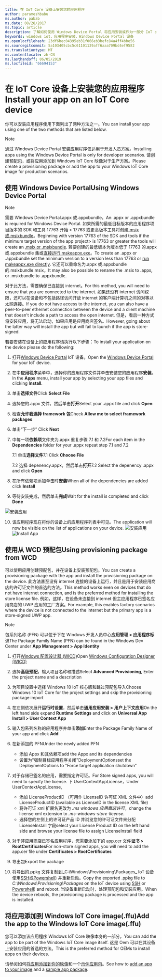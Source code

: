 ```yaml
---
title: 在 IoT Core 设备上安装您的应用程序
author: parameshbabu
ms.author: pabab
ms.date: 08/28/2017
ms.topic: article
description: 了解如何使用 Windows Device Portal 将应用安装或作为一部分 IoT core 映像。
keywords: windows iot，应用程序安装，Windows Device Portal 设备
ms.openlocfilehash: 23df6bec04395eb31f066eb3befc84a4ff4bbe56
ms.sourcegitcommit: 5a103405cbc5c61101139aff6aaa709bd4ef9582
ms.translationtype: MT
ms.contentlocale: zh-CN
ms.lasthandoff: 06/05/2019
ms.locfileid: "66694153"
---
```

# <a name="install-your-app-on-an-iot-core-device"></a><span data-ttu-id="ca0fd-104">在 IoT Core 设备上安装您的应用程序</span><span class="sxs-lookup"><span data-stu-id="ca0fd-104">Install your app on an IoT Core device</span></span>
<span data-ttu-id="ca0fd-105">你可以安装应用程序使用下面列出了两种方法之一。</span><span class="sxs-lookup"><span data-stu-id="ca0fd-105">You can install your app using one of the two methods that are listed below.</span></span>

> [!NOTE]
> <span data-ttu-id="ca0fd-106">通过 Windows Device Portal 安装应用程序仅适用于开发人员方案。</span><span class="sxs-lookup"><span data-stu-id="ca0fd-106">Installing apps using the Windows Device Portal is only for developer scenarios.</span></span>
> <span data-ttu-id="ca0fd-107">请创建预配包，或将应用添加到 Windows IoT Core 映像对于生产方案。</span><span class="sxs-lookup"><span data-stu-id="ca0fd-107">Please create a provisioning package or add the app to your Windows IoT Core image for production scenarios.</span></span>

## <a name="using-windows-device-portal"></a><span data-ttu-id="ca0fd-108">使用 Windows Device Portal</span><span class="sxs-lookup"><span data-stu-id="ca0fd-108">Using Windows Device Portal</span></span>

> [!NOTE]
> <span data-ttu-id="ca0fd-109">需要 Windows Device Portal.appx 或.appxbundle。</span><span class="sxs-lookup"><span data-stu-id="ca0fd-109">An .appx or .appxbundle is required for Windows Device Portal.</span></span> <span data-ttu-id="ca0fd-110">如果所需的最低目标版本的应用程序项目版本的 SDK 和工具 17763 开始 > 17763 或更高版本工具将创建[.msix 或.msixbundle](https://developercommunity.visualstudio.com/content/problem/391934/makeappx-now-creates-msix-files-instead-of-appx.html)。</span><span class="sxs-lookup"><span data-stu-id="ca0fd-110">Beginning with version 17763 of the SDK and tools if the minimum target version of the app project> is 17763 or greater the tools will create an [.msix or .msixbundle](https://developercommunity.visualstudio.com/content/problem/391934/makeappx-now-creates-msix-files-instead-of-appx.html).</span></span>
> <span data-ttu-id="ca0fd-111">若要创建的最低版本为版本低于 17763 的.appx 或.appxbundle 集或[直接运行 makeappx.exe](https://docs.microsoft.com/en-us/windows/desktop/appxpkg/make-appx-package--makeappx-exe-#command-line-syntax)。</span><span class="sxs-lookup"><span data-stu-id="ca0fd-111">To create an .appx or .appxbundle set the minimum version to a version less than 17763 or [run makeappx.exe directly](https://docs.microsoft.com/en-us/windows/desktop/appxpkg/make-appx-package--makeappx-exe-#command-line-syntax).</span></span> <span data-ttu-id="ca0fd-112">它还可以重命名为.appx 或.appxbundle 的.msixbundle.msix。</span><span class="sxs-lookup"><span data-stu-id="ca0fd-112">It may also be possible to rename the .msix to .appx, or .msixbundle to .appxbundle.</span></span>

<span data-ttu-id="ca0fd-113">对于此方法，需要确保已连接到 internet。</span><span class="sxs-lookup"><span data-stu-id="ca0fd-113">For this method, you will need to ensure that you are connected to the internet.</span></span> <span data-ttu-id="ca0fd-114">如果还没有 internet 访问权限，还可以在设备和不包括路径访问开放 internet 的客户端计算机之间的对等以太网连接。</span><span class="sxs-lookup"><span data-stu-id="ca0fd-114">If you do not have access to the internet, you can also have a peer-to-peer ethernet connection between the device and a client machine that doesn't include a path to access the open internet.</span></span> <span data-ttu-id="ca0fd-115">但是，看后一种方式将安装应用，将无法启动，如果应用是应用商店签名。</span><span class="sxs-lookup"><span data-stu-id="ca0fd-115">However, going about the latter way will install the app but will fail to launch if the app is store-signed.</span></span>

<span data-ttu-id="ca0fd-116">若要安装在设备上的应用程序请执行以下步骤：</span><span class="sxs-lookup"><span data-stu-id="ca0fd-116">To install your application on the device please do the following:</span></span>

1. <span data-ttu-id="ca0fd-117">打开[Windows Device Portal](https://docs.microsoft.com/windows/iot-core/manage-your-device/deviceportal) IoT 设备。</span><span class="sxs-lookup"><span data-stu-id="ca0fd-117">Open the [Windows Device Portal](https://docs.microsoft.com/windows/iot-core/manage-your-device/deviceportal) for your IoT device.</span></span>

2. <span data-ttu-id="ca0fd-118">在中**应用程序**菜单中，选择你的应用程序文件并单击安装您的应用程序**安装**。</span><span class="sxs-lookup"><span data-stu-id="ca0fd-118">In the **Apps** menu, install your app by selecting your app files and clicking **Install**.</span></span>

3. <span data-ttu-id="ca0fd-119">单击**选择文件**</span><span class="sxs-lookup"><span data-stu-id="ca0fd-119">Click **Select File**</span></span>

4. <span data-ttu-id="ca0fd-120">选择您的.appx 文件，然后单击**打开**</span><span class="sxs-lookup"><span data-stu-id="ca0fd-120">Select your .appx file and click **Open**</span></span>

5. <span data-ttu-id="ca0fd-121">检查**允许我选择 framework 包**</span><span class="sxs-lookup"><span data-stu-id="ca0fd-121">Check **Allow me to select framework packages**</span></span>

6. <span data-ttu-id="ca0fd-122">单击“下一步” </span><span class="sxs-lookup"><span data-stu-id="ca0fd-122">Click **Next**</span></span>

7. <span data-ttu-id="ca0fd-123">中每一项**依赖项**文件夹为.appx 重复步骤 7.1 和 7.2</span><span class="sxs-lookup"><span data-stu-id="ca0fd-123">For each item in the **Dependencies** folder for your .appx repeat step 7.1 and 7.2</span></span>

    <span data-ttu-id="ca0fd-124">7.1 单击**选择文件**</span><span class="sxs-lookup"><span data-stu-id="ca0fd-124">7.1 Click **Choose File**</span></span>

    <span data-ttu-id="ca0fd-125">7.2 选择 depenency.appx，然后单击**打开**</span><span class="sxs-lookup"><span data-stu-id="ca0fd-125">7.2 Select the depenency .appx and click **Open**</span></span>

8. <span data-ttu-id="ca0fd-126">在所有依赖项添加单击时**安装**</span><span class="sxs-lookup"><span data-stu-id="ca0fd-126">When all of the dependencies are added click **Install**</span></span>

9. <span data-ttu-id="ca0fd-127">等待安装完成，然后单击**完成**</span><span class="sxs-lookup"><span data-stu-id="ca0fd-127">Wait for the install is completed and click **Done**</span></span>

 ![安装应用](../media/AppInstaller/install-app.gif)

10. <span data-ttu-id="ca0fd-129">该应用程序现在将你的设备上的应用程序列表中可见。</span><span class="sxs-lookup"><span data-stu-id="ca0fd-129">The application will now be visible on the list of applications on your device.</span></span>
 <span data-ttu-id="ca0fd-130">![安装应用](../media/AppInstaller/install-app.gif)</span><span class="sxs-lookup"><span data-stu-id="ca0fd-130">![Install App](../media/AppInstaller/install-app.gif)</span></span>


## <a name="using-provisioning-package-from-wcd"></a><span data-ttu-id="ca0fd-131">使用从 WCD 预配包</span><span class="sxs-lookup"><span data-stu-id="ca0fd-131">Using provisioning package from WCD</span></span>
<span data-ttu-id="ca0fd-132">可以使用应用创建预配包，并在设备上安装预配包。</span><span class="sxs-lookup"><span data-stu-id="ca0fd-132">You can create a provisioning package with the app and install the provisioning package on the device.</span></span> <span data-ttu-id="ca0fd-133">此方法甚至没有 internet 连接的设备上运行，并且是用于安装应用商店的许可证文件的首选的方法。</span><span class="sxs-lookup"><span data-stu-id="ca0fd-133">This method works even on devices that do not have internet connection, and is the preferred method for installing the store license file.</span></span> <span data-ttu-id="ca0fd-134">例如，这样，在设备未连接到 internet 但主应用程序已签名应用商店的 UWP 应用的工厂方案。</span><span class="sxs-lookup"><span data-stu-id="ca0fd-134">For example, this enables factory scenarios where the device is not connected to the internet but the primary app is a store-signed UWP app.</span></span>

> [!NOTE]
> <span data-ttu-id="ca0fd-135">包系列名称 (PFN) 可以位于下在 Windows 开发人员中心**应用管理 > 应用程序标识**</span><span class="sxs-lookup"><span data-stu-id="ca0fd-135">The Package Family Name (PFN) can be found in the Windows Dev Center under **App Management > App Identity**</span></span>

1. <span data-ttu-id="ca0fd-136">打开[Windows 配置设计器 (WICD)](https://docs.microsoft.com/windows/configuration/provisioning-packages/provisioning-install-icd)</span><span class="sxs-lookup"><span data-stu-id="ca0fd-136">Open [Windows Configuration Designer (WICD)](https://docs.microsoft.com/windows/configuration/provisioning-packages/provisioning-install-icd)</span></span>

2. <span data-ttu-id="ca0fd-137">选择**高级预配**，输入项目名称和描述</span><span class="sxs-lookup"><span data-stu-id="ca0fd-137">Select **Advanced Provisioning**, Enter the project name and a description</span></span>

3. <span data-ttu-id="ca0fd-138">为项目设置中选择 Windows 10 IoT 核心版和跳过预配包导入</span><span class="sxs-lookup"><span data-stu-id="ca0fd-138">Choose Windows 10 IoT Core for the project settings and skip the provisioning package import</span></span>

4. <span data-ttu-id="ca0fd-139">在左侧依次展开**运行时设置**，然后单击**通用应用安装 > 用户上下文应用**</span><span class="sxs-lookup"><span data-stu-id="ca0fd-139">On the left hand side expand **Runtime Settings** and click on **Universal App Install > User Context App**</span></span>

5. <span data-ttu-id="ca0fd-140">输入包系列名称的应用程序并单击**添加**</span><span class="sxs-lookup"><span data-stu-id="ca0fd-140">Enter the Package Family Name of your app and click **Add**</span></span>

6. <span data-ttu-id="ca0fd-141">在新添加的 PFN</span><span class="sxs-lookup"><span data-stu-id="ca0fd-141">Under the newly added PFN</span></span>
    - <span data-ttu-id="ca0fd-142">添加 Appx 和其依赖项</span><span class="sxs-lookup"><span data-stu-id="ca0fd-142">add the Appx and its dependencies</span></span>
    - <span data-ttu-id="ca0fd-143">设置为"强制目标应用程序关闭"DeploymentOptions</span><span class="sxs-lookup"><span data-stu-id="ca0fd-143">set the DeploymentOptions to "Force target application shutdown"</span></span>

7. <span data-ttu-id="ca0fd-144">对于存储已签名的应用，需要指定许可证。</span><span class="sxs-lookup"><span data-stu-id="ca0fd-144">For Store signed apps, you will need to specify the license.</span></span> <span data-ttu-id="ca0fd-145">下 UserContextAppLicense，</span><span class="sxs-lookup"><span data-stu-id="ca0fd-145">Under UserContextAppLicense,</span></span>
    - <span data-ttu-id="ca0fd-146">添加 LicenseProductID （可用作 LicenseID 许可证 XML 文件中）</span><span class="sxs-lookup"><span data-stu-id="ca0fd-146">add LicenseProductID (available as LicenseID in the license XML file)</span></span>
    - <span data-ttu-id="ca0fd-147">将许可证 xml 扩展名更改为 *.ms windows 应用商店许可*。</span><span class="sxs-lookup"><span data-stu-id="ca0fd-147">change the license xml extension to *.ms-windows-store-license*.</span></span>
    - <span data-ttu-id="ca0fd-148">选择您的左侧上的许可证产品 ID 并浏览您的许可证文件来分配 LicenseInstall 字段</span><span class="sxs-lookup"><span data-stu-id="ca0fd-148">select your License Product ID on the left hand side and browse your license file to assign LicenseInstall field</span></span>

8. <span data-ttu-id="ca0fd-149">对于非应用商店已签名应用程序，您需要添加下的 app.cer 文件**证书 > RootCertificates**</span><span class="sxs-lookup"><span data-stu-id="ca0fd-149">For non-store signed apps, you will need to add the app.cer file under **Certificates > RootCertificates**</span></span> 

9. <span data-ttu-id="ca0fd-150">导出包</span><span class="sxs-lookup"><span data-stu-id="ca0fd-150">Export the package</span></span>

10. <span data-ttu-id="ca0fd-151">将导出的.ppkg 文件复制到_C:\Windows\Provisioning\Packages_ IoT 设备使用[SSH](../connect-your-device/SSH.md)或[Powershell](../connect-your-device/powershell.md)) 并重新启动。</span><span class="sxs-lookup"><span data-stu-id="ca0fd-151">Copy the exported .ppkg file to _C:\Windows\Provisioning\Packages_ on the IoT device using [SSH](../connect-your-device/SSH.md) or [Powershell](../connect-your-device/powershell.md)) and reboot.</span></span> <span data-ttu-id="ca0fd-152">当设备重新启动时，处理预配包和安装应用。</span><span class="sxs-lookup"><span data-stu-id="ca0fd-152">When the device reboots, the provisioning package is processed and the app is installed.</span></span>


## <a name="add-the-app-to-the-windows-iot-core-imageffu"></a><span data-ttu-id="ca0fd-153">将应用添加到 Windows IoT Core image(.ffu)</span><span class="sxs-lookup"><span data-stu-id="ca0fd-153">Add the app to the Windows IoT Core image(.ffu)</span></span>
<span data-ttu-id="ca0fd-154">您可以添加该应用程序 Windows IoT Core 映像本身的一部分。</span><span class="sxs-lookup"><span data-stu-id="ca0fd-154">You can add the app to be part of the Windows IoT Core image itself.</span></span>
<span data-ttu-id="ca0fd-155">这是 Oem 可以在其设备上安装应用的首选的方法。</span><span class="sxs-lookup"><span data-stu-id="ca0fd-155">This is the preferred method for OEMs to install apps on their devices.</span></span>

<span data-ttu-id="ca0fd-156">请参阅如何[将应用添加到你的映像](https://docs.microsoft.com/windows-hardware/manufacture/iot/deploy-your-app-with-a-standard-board)和一个[示例应用包](https://github.com/ms-iot/iot-adk-addonkit/tree/master/Workspace/Source-arm/Packages/Appx.IoTCoreDefaultApp)。</span><span class="sxs-lookup"><span data-stu-id="ca0fd-156">See how to [add an app to your image](https://docs.microsoft.com/windows-hardware/manufacture/iot/deploy-your-app-with-a-standard-board) and a [sample app package](https://github.com/ms-iot/iot-adk-addonkit/tree/master/Workspace/Source-arm/Packages/Appx.IoTCoreDefaultApp).</span></span>

